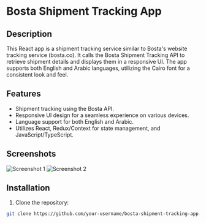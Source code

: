 # Bosta Shipment Tracking App

## Description

This React app is a shipment tracking service similar to Bosta's website tracking service (bosta.co). It calls the Bosta Shipment Tracking API to retrieve shipment details and displays them in a responsive UI. The app supports both English and Arabic languages, utilizing the Cairo font for a consistent look and feel.

## Features

- Shipment tracking using the Bosta API.
- Responsive UI design for a seamless experience on various devices.
- Language support for both English and Arabic.
- Utilizes React, Redux/Context for state management, and JavaScript/TypeScript.

## Screenshots

![Screenshot 1](screenshots/screenshot1.png)
![Screenshot 2](screenshots/screenshot2.png)

## Installation

1. Clone the repository:

```bash
git clone https://github.com/your-username/bosta-shipment-tracking-app.git

